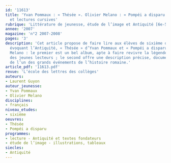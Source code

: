 ```yaml
---
id: '11613'
title: 'Yvan Pommaux : « Thésée ». Olivier Melano : « Pompéi a disparu ». Mythologie
  et lectures cursives'
rubrique: 'Littérature de jeunesse, étude de l’image et Antiquité [6e-5e]'
annee: '2007'
magazine: 'n°2 2007-2008'
pages: '3'
description: 'Cet article propose de faire lire aux élèves de sixième deux albums
  évoquant l’Antiquité, « Thésée » d’Yvan Pommaux et « Pompéi a disparu » d’Olivier
  Melano : le premier est un bel album, apte à faire revivre la légende dans l’esprit
  des jeunes lecteurs ; le second offre une description précise, documentée et vivante
  de l’un des grands événements de l’histoire romaine.'
article_pdf: '11613.pdf'
revue: 'L’école des lettres des collèges'
auteurs:
- Laurent Guyon
auteur_jeunesse:
- Yvan Pommaux
- Olivier Melano
disciplines:
- français
niveau_etudes:
- sixième
oeuvres:
- Thésée
- Pompéi a disparu
programmes:
- lecture - Antiquité et textes fondateurs
- étude de l’image - illustrations, tableaux
siecles:
- Antiquité
---
```

